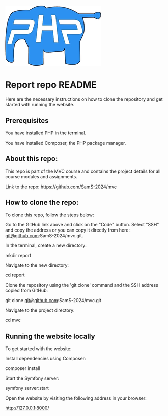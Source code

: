 
![presentation-picture](public/img/php.webp)


Report repo README
====================

Here are the necessary instructions on how to clone the repository and get started with running the website.

Prerequisites
--------------

You have installed PHP in the terminal.

You have installed Composer, the PHP package manager.


About this repo:
-----------------

This repo is part of the MVC course and contains the project details for all course modules and assignments.


Link to the repo:
https://github.com/SamS-2024/mvc


How to clone the repo:
-----------------------

To clone this repo, follow the steps below:

Go to the GitHub link above and click on the "Code" button. Select "SSH" and copy the address or
you can copy it directly from here: git@github.com:SamS-2024/mvc.git.

In the terminal, create a new directory:

mkdir report

Navigate to the new directory:

cd report

Clone the repository using the 'git clone' command and the SSH address copied from GitHub:

git clone git@github.com:SamS-2024/mvc.git

Navigate to the project directory:

cd mvc

Running the website locally
----------------------------

To get started with the website:

Install dependencies using Composer:

composer install

Start the Symfony server:

symfony server:start

Open the website by visiting the following address in your browser:

http://127.0.0.1:8000/
